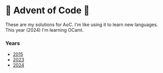 # 🎄 Advent of Code 🎄

These are my solutions for AoC.  I'm like using it to learn new languages.  This year (2024) I'm learning OCaml.

### Years

- [2015](https://github.com/lessej/advent-of-code/tree/main/ocaml_2015)
- [2023](https://github.com/lessej/advent-of-code/tree/main/rust_2023)
- [2024](https://github.com/lessej/advent-of-code/tree/main/ocaml_2024)
